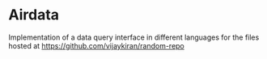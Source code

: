 # Airdata

Implementation of a data query interface in different languages for the files hosted at https://github.com/vijaykiran/random-repo
